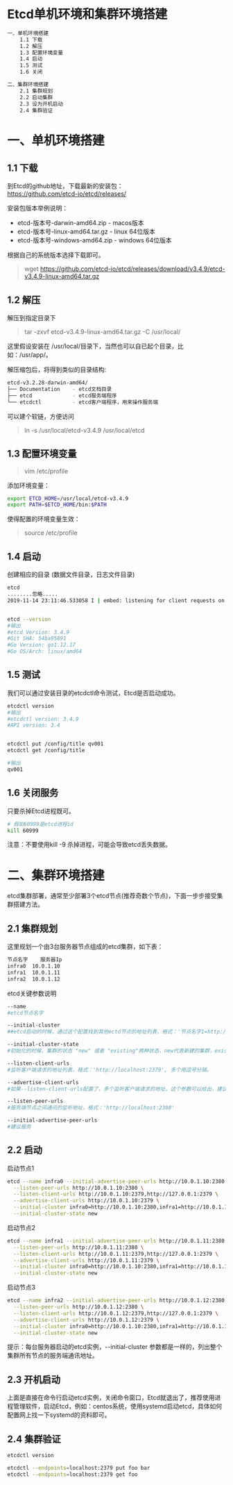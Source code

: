 
Etcd单机环境和集群环境搭建
===========
```sh
一、单机环境搭建
	1.1 下载
	1.2 解压
	1.3 配置环境变量
	1.4 启动
	1.5 测试
	1.6 关闭 

二、集群环境搭建
	2.1 集群规划
	2.2 启动集群
	2.3 设为开机启动
	2.4 集群验证

```


一、单机环境搭建
===========

1.1 下载
-----------
到Etcd的github地址，下载最新的安装包：  
https://github.com/etcd-io/etcd/releases/

安装包版本举例说明：
- etcd-版本号-darwin-amd64.zip - macos版本
- etcd-版本号-linux-amd64.tar.gz - linux 64位版本
- etcd-版本号-windows-amd64.zip - windows 64位版本

根据自己的系统版本选择下载即可。   
> wget https://github.com/etcd-io/etcd/releases/download/v3.4.9/etcd-v3.4.9-linux-amd64.tar.gz


1.2 解压
-----------
解压到指定目录下  
> tar -zxvf etcd-v3.4.9-linux-amd64.tar.gz -C /usr/local/

这里假设安装在 /usr/local/目录下，当然也可以自已起个目录，比如：/usr/app/。

解压缩包后，将得到类似的目录结构:
```sh
etcd-v3.2.28-darwin-amd64/
├── Documentation    - etcd文档目录
├── etcd             - etcd服务端程序
└── etcdctl          - etcd客户端程序，用来操作服务端
```

可以建个软链，方便访问  
> ln -s /usr/local/etcd-v3.4.9 /usr/local/etcd


1.3 配置环境变量
-----------
> vim /etc/profile

添加环境变量：
```sh
export ETCD_HOME=/usr/local/etcd-v3.4.9
export PATH=$ETCD_HOME/bin:$PATH
```

使得配置的环境变量生效： 
> source /etc/profile


1.4 启动
-----------
创建相应的目录 (数据文件目录，日志文件目录)  
```sh
etcd
........忽略.....
2019-11-14 23:11:46.533058 I | embed: listening for client requests on localhost:2379


etcd --version
#输出
#etcd Version: 3.4.9
#Git SHA: 54ba95891
#Go Version: go1.12.17
#Go OS/Arch: linux/amd64
```


1.5 测试
-----------
我们可以通过安装目录的etcdctl命令测试，Etcd是否启动成功。
```sh
etcdctl version
#输出
#etcdctl version: 3.4.9
#API version: 3.4


etcdctl put /config/title qv001
etcdctl get /config/title

#输出
qv001
```

1.6 关闭服务
-----------
只要杀掉Etcd进程既可。

```sh
# 假如60999是etcd进程id
kill 60999
```

注意：不要使用kill -9 杀掉进程，可能会导致etcd丢失数据。






二、集群环境搭建
===========
etcd集群部署，通常至少部署3个etcd节点(推荐奇数个节点)，下面一步步接受集群搭建方法。

2.1 集群规划
-----------
这里规划一个由3台服务器节点组成的etcd集群，如下表：
```sh
节点名字	服务器Ip
infra0	10.0.1.10
infra1	10.0.1.11
infra2	10.0.1.12
```

etcd关键参数说明
```sh
--name		
#etcd节点名字

--initial-cluster	
##etcd启动的时候，通过这个配置找到其他ectd节点的地址列表，格式：'节点名字1=http://节点ip1:2380,节点名字1=http://节点ip1:2380,.....'

--initial-cluster-state	
#初始化的时候，集群的状态 "new" 或者 "existing"两种状态，new代表新建的集群，existing表示加入已经存在的集群。

--listen-client-urls	
#监听客户端请求的地址列表，格式：'http://localhost:2379', 多个用逗号分隔。

--advertise-client-urls	
#如果--listen-client-urls配置了，多个监听客户端请求的地址，这个参数可以给出，建议客户端使用什么地址访问etcd。

--listen-peer-urls	
#服务端节点之间通讯的监听地址，格式：'http://localhost:2380'

--initial-advertise-peer-urls	
#建议服务
```


2.2 启动
-----------

启动节点1
```sh
etcd --name infra0 --initial-advertise-peer-urls http://10.0.1.10:2380 \
  --listen-peer-urls http://10.0.1.10:2380 \
  --listen-client-urls http://10.0.1.10:2379,http://127.0.0.1:2379 \
  --advertise-client-urls http://10.0.1.10:2379 \
  --initial-cluster infra0=http://10.0.1.10:2380,infra1=http://10.0.1.11:2380,infra2=http://10.0.1.12:2380 \
  --initial-cluster-state new
```

启动节点2
```sh
etcd --name infra1 --initial-advertise-peer-urls http://10.0.1.11:2380 \
  --listen-peer-urls http://10.0.1.11:2380 \
  --listen-client-urls http://10.0.1.11:2379,http://127.0.0.1:2379 \
  --advertise-client-urls http://10.0.1.11:2379 \
  --initial-cluster infra0=http://10.0.1.10:2380,infra1=http://10.0.1.11:2380,infra2=http://10.0.1.12:2380 \
  --initial-cluster-state new
```

启动节点3
```sh
etcd --name infra2 --initial-advertise-peer-urls http://10.0.1.12:2380 \
  --listen-peer-urls http://10.0.1.12:2380 \
  --listen-client-urls http://10.0.1.12:2379,http://127.0.0.1:2379 \
  --advertise-client-urls http://10.0.1.12:2379 \
  --initial-cluster infra0=http://10.0.1.10:2380,infra1=http://10.0.1.11:2380,infra2=http://10.0.1.12:2380 \
  --initial-cluster-state new
```

提示：每台服务器启动的etcd实例，--initial-cluster 参数都是一样的，列出整个集群所有节点的服务端通讯地址。


2.3 开机启动
-------------
上面是直接在命令行启动etcd实例，关闭命令窗口，Etcd就退出了，推荐使用进程管理软件，启动Etcd，例如：centos系统，使用systemd启动etcd，具体如何配置网上找一下systemd的资料即可。


2.4 集群验证
-------------
```sh
etcdctl version

etcdctl --endpoints=localhost:2379 put foo bar
etcdctl --endpoints=localhost:2379 get foo
```






